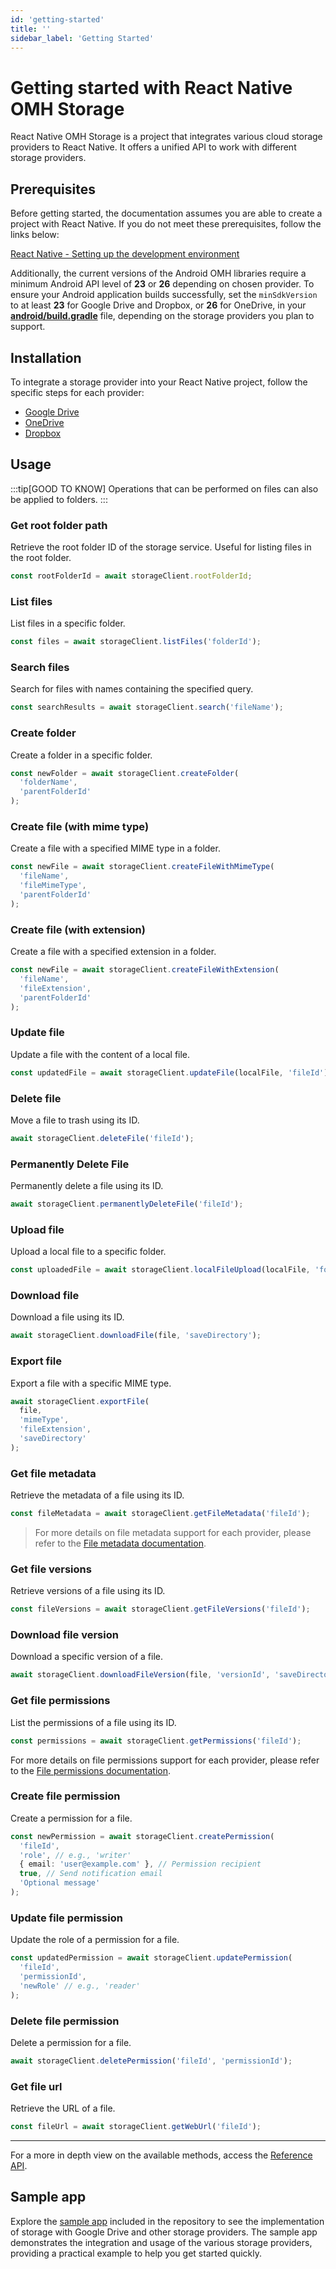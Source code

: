 ```yaml
---
id: 'getting-started'
title: ''
sidebar_label: 'Getting Started'
---
```


# Getting started with React Native OMH Storage

React Native OMH Storage is a project that integrates various cloud storage providers to React Native. It offers a unified API to work with different storage providers.

## Prerequisites

Before getting started, the documentation assumes you are able to create a project with React Native. If you do not meet these prerequisites, follow the links below:

[React Native - Setting up the development environment](https://reactnative.dev/docs/environment-setup)

Additionally, the current versions of the Android OMH libraries require a minimum Android API level of **23** or **26** depending on chosen provider. To ensure your Android application builds successfully, set the `minSdkVersion` to at least **23** for Google Drive and Dropbox, or **26** for OneDrive, in your [**android/build.gradle**](https://github.com/openmobilehub/react-native-omh-storage/blob/main/apps/sample-app/android/build.gradle#L4) file, depending on the storage providers you plan to support.

## Installation

To integrate a storage provider into your React Native project, follow the specific steps for each provider:

- [Google Drive](https://openmobilehub.github.io/react-native-omh-storage/docs/googledrive)
- [OneDrive](https://openmobilehub.github.io/react-native-omh-storage/docs/onedrive)
- [Dropbox](https://openmobilehub.github.io/react-native-omh-storage/docs/dropbox)

## Usage

:::tip[GOOD TO KNOW]
Operations that can be performed on files can also be applied to folders.
:::

### Get root folder path

Retrieve the root folder ID of the storage service. Useful for listing files in the root folder.

```typescript
const rootFolderId = await storageClient.rootFolderId;
```

### List files

List files in a specific folder.

```typescript
const files = await storageClient.listFiles('folderId');
```

### Search files

Search for files with names containing the specified query.

```typescript
const searchResults = await storageClient.search('fileName');
```

### Create folder

Create a folder in a specific folder.

```typescript
const newFolder = await storageClient.createFolder(
  'folderName',
  'parentFolderId'
);
```

### Create file (with mime type)

Create a file with a specified MIME type in a folder.

```typescript
const newFile = await storageClient.createFileWithMimeType(
  'fileName',
  'fileMimeType',
  'parentFolderId'
);
```

### Create file (with extension)

Create a file with a specified extension in a folder.

```typescript
const newFile = await storageClient.createFileWithExtension(
  'fileName',
  'fileExtension',
  'parentFolderId'
);
```

### Update file

Update a file with the content of a local file.

```typescript
const updatedFile = await storageClient.updateFile(localFile, 'fileId');
```

### Delete file

Move a file to trash using its ID.

```typescript
await storageClient.deleteFile('fileId');
```

### Permanently Delete File

Permanently delete a file using its ID.

```typescript
await storageClient.permanentlyDeleteFile('fileId');
```

### Upload file

Upload a local file to a specific folder.

```typescript
const uploadedFile = await storageClient.localFileUpload(localFile, 'folderId');
```

### Download file

Download a file using its ID.

```typescript
await storageClient.downloadFile(file, 'saveDirectory');
```

### Export file

Export a file with a specific MIME type.

```typescript
await storageClient.exportFile(
  file,
  'mimeType',
  'fileExtension',
  'saveDirectory'
);
```

### Get file metadata

Retrieve the metadata of a file using its ID.

```typescript
const fileMetadata = await storageClient.getFileMetadata('fileId');
```

> For more details on file metadata support for each provider, please refer to the [File metadata documentation](https://github.com/openmobilehub/react-native-omh-storage/blob/main/README.md#file-metadata).

### Get file versions

Retrieve versions of a file using its ID.

```typescript
const fileVersions = await storageClient.getFileVersions('fileId');
```

### Download file version

Download a specific version of a file.

```typescript
await storageClient.downloadFileVersion(file, 'versionId', 'saveDirectory');
```

### Get file permissions

List the permissions of a file using its ID.

```typescript
const permissions = await storageClient.getPermissions('fileId');
```

For more details on file permissions support for each provider, please refer to the [File permissions documentation](https://github.com/openmobilehub/react-native-omh-storage/blob/main/README.md#file-permissions).

### Create file permission

Create a permission for a file.

```typescript
const newPermission = await storageClient.createPermission(
  'fileId',
  'role', // e.g., 'writer'
  { email: 'user@example.com' }, // Permission recipient
  true, // Send notification email
  'Optional message'
);
```

### Update file permission

Update the role of a permission for a file.

```typescript
const updatedPermission = await storageClient.updatePermission(
  'fileId',
  'permissionId',
  'newRole' // e.g., 'reader'
);
```

### Delete file permission

Delete a permission for a file.

```typescript
await storageClient.deletePermission('fileId', 'permissionId');
```

### Get file url

Retrieve the URL of a file.

```typescript
const fileUrl = await storageClient.getWebUrl('fileId');
```

---

For a more in depth view on the available methods, access the [Reference API](https://openmobilehub.github.io/react-native-omh-storage/docs/api/core/src/interfaces/IStorageClient).

## Sample app

Explore the [sample app](https://openmobilehub.github.io/react-native-omh-storage/docs/sample-app) included in the repository to see the implementation of storage with Google Drive and other storage providers. The sample app demonstrates the integration and usage of the various storage providers, providing a practical example to help you get started quickly.
